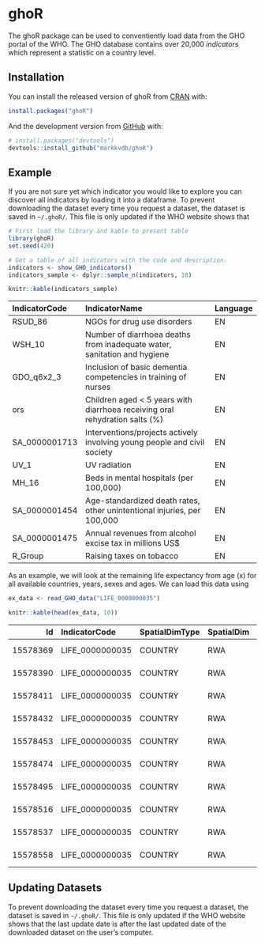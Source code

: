 
<!-- README.md is generated from README.Rmd. Please edit that file -->

# ghoR

<!-- badges: start -->

<!-- badges: end -->

The ghoR package can be used to conventiently load data from the GHO
portal of the WHO. The GHO database contains over 20,000 *indicators*
which represent a statistic on a country level.

## Installation

You can install the released version of ghoR from
[CRAN](https://CRAN.R-project.org) with:

``` r
install.packages("ghoR")
```

And the development version from [GitHub](https://github.com/) with:

``` r
# install.packages("devtools")
devtools::install_github("markkvdb/ghoR")
```

## Example

If you are not sure yet which indicator you would like to explore you
can discover all indicators by loading it into a dataframe. To prevent
downloading the dataset every time you request a dataset, the dataset is
saved in `~/.ghoR/`. This file is only updated if the WHO website shows
that

``` r
# First load the library and kable to present table
library(ghoR)
set.seed(420)

# Get a table of all indicators with the code and description.
indicators <- show_GHO_indicators()
indicators_sample <- dplyr::sample_n(indicators, 10)

knitr::kable(indicators_sample)
```

| IndicatorCode  | IndicatorName                                                                | Language |
| :------------- | :--------------------------------------------------------------------------- | :------- |
| RSUD\_86       | NGOs for drug use disorders                                                  | EN       |
| WSH\_10        | Number of diarrhoea deaths from inadequate water, sanitation and hygiene     | EN       |
| GDO\_q6x2\_3   | Inclusion of basic dementia competencies in training of nurses               | EN       |
| ors            | Children aged \< 5 years with diarrhoea receiving oral rehydration salts (%) | EN       |
| SA\_0000001713 | Interventions/projects actively involving young people and civil society     | EN       |
| UV\_1          | UV radiation                                                                 | EN       |
| MH\_16         | Beds in mental hospitals (per 100,000)                                       | EN       |
| SA\_0000001454 | Age-standardized death rates, other unintentional injuries, per 100,000      | EN       |
| SA\_0000001475 | Annual revenues from alcohol excise tax in millions US$                      | EN       |
| R\_Group       | Raising taxes on tobacco                                                     | EN       |

As an example, we will look at the remaining life expectancy from age
\(x\) for all available countries, years, sexes and ages. We can load
this data using

``` r
ex_data <- read_GHO_data("LIFE_0000000035")

knitr::kable(head(ex_data, 10))
```

|       Id | IndicatorCode    | SpatialDimType | SpatialDim | TimeDimType | TimeDim | Dim1Type | Dim1 | Dim2Type | Dim2     | Dim3Type | Dim3 | DataSourceDimType | DataSourceDim | Value | NumericValue | Low | High | Comments | Date                          |
| -------: | :--------------- | :------------- | :--------- | :---------- | ------: | :------- | :--- | :------- | :------- | :------- | :--- | :---------------- | :------------ | :---- | -----------: | :-- | :--- | :------- | :---------------------------- |
| 15578369 | LIFE\_0000000035 | COUNTRY        | RWA        | YEAR        |    2000 | SEX      | BTSX | AGEGROUP | AGELT1   | NA       | NA   | NA                | NA            | 45.7  |     45.70058 | NA  | NA   | NA       | 2017-03-31T08:39:36.323+02:00 |
| 15578390 | LIFE\_0000000035 | COUNTRY        | RWA        | YEAR        |    2000 | SEX      | BTSX | AGEGROUP | AGE1-4   | NA       | NA   | NA                | NA            | 50.3  |     50.25219 | NA  | NA   | NA       | 2017-03-31T08:39:37.38+02:00  |
| 15578411 | LIFE\_0000000035 | COUNTRY        | RWA        | YEAR        |    2000 | SEX      | BTSX | AGEGROUP | AGE5-9   | NA       | NA   | NA                | NA            | 50.6  |     50.56797 | NA  | NA   | NA       | 2017-03-31T08:39:38.317+02:00 |
| 15578432 | LIFE\_0000000035 | COUNTRY        | RWA        | YEAR        |    2000 | SEX      | BTSX | AGEGROUP | AGE10-14 | NA       | NA   | NA                | NA            | 47.4  |     47.35501 | NA  | NA   | NA       | 2017-03-31T08:39:39.123+02:00 |
| 15578453 | LIFE\_0000000035 | COUNTRY        | RWA        | YEAR        |    2000 | SEX      | BTSX | AGEGROUP | AGE15-19 | NA       | NA   | NA                | NA            | 43.3  |     43.25390 | NA  | NA   | NA       | 2017-03-31T08:39:40.14+02:00  |
| 15578474 | LIFE\_0000000035 | COUNTRY        | RWA        | YEAR        |    2000 | SEX      | BTSX | AGEGROUP | AGE20-24 | NA       | NA   | NA                | NA            | 39.2  |     39.19952 | NA  | NA   | NA       | 2017-03-31T08:39:41.17+02:00  |
| 15578495 | LIFE\_0000000035 | COUNTRY        | RWA        | YEAR        |    2000 | SEX      | BTSX | AGEGROUP | AGE25-29 | NA       | NA   | NA                | NA            | 35.4  |     35.41076 | NA  | NA   | NA       | 2017-03-31T08:39:42.293+02:00 |
| 15578516 | LIFE\_0000000035 | COUNTRY        | RWA        | YEAR        |    2000 | SEX      | BTSX | AGEGROUP | AGE30-34 | NA       | NA   | NA                | NA            | 32    |     31.97939 | NA  | NA   | NA       | 2017-03-31T08:39:43.363+02:00 |
| 15578537 | LIFE\_0000000035 | COUNTRY        | RWA        | YEAR        |    2000 | SEX      | BTSX | AGEGROUP | AGE35-39 | NA       | NA   | NA                | NA            | 28.9  |     28.89335 | NA  | NA   | NA       | 2017-03-31T08:39:44.717+02:00 |
| 15578558 | LIFE\_0000000035 | COUNTRY        | RWA        | YEAR        |    2000 | SEX      | BTSX | AGEGROUP | AGE40-44 | NA       | NA   | NA                | NA            | 26    |     25.98571 | NA  | NA   | NA       | 2017-03-31T08:39:45.543+02:00 |

## Updating Datasets

To prevent downloading the dataset every time you request a dataset, the
dataset is saved in `~/.ghoR/`. This file is only updated if the WHO
website shows that the last update date is after the last updated date
of the downloaded dataset on the user’s computer.
